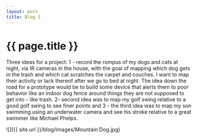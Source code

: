 ```yaml
---
layout: post
title: Blog 1
---
```


{{ page.title }}
================

<p class="meta">

Three ideas for a project: 1 - record the rompus of my dogs and cats at night, via IR cameras in the house, with the goal of mapping which dog gets in the trash and which cat scratches the carpet and couches.  I want to map their activity or lack thereof after we go to bed at night.  The idea down the road for a prototype would be to build some device that alerts them to poor behavior like an indoor dog fence around things they are not supposed to get into - like trash.  2- second idea was to map my golf swing relative to a good golf swing to see finer points and 3 - the third idea was to map my son swimming using an underwater camera and see his stroke relative to a great swimmer like Michael Phelps.

![]({{ site.url }}/blog/images/Mountain Dog.jpg)
